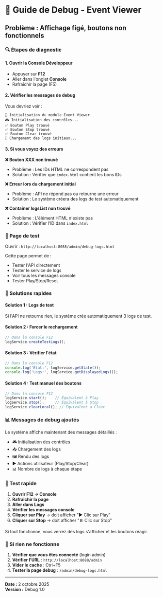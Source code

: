 # 🐛 Guide de Debug - Event Viewer

## Problème : Affichage figé, boutons non fonctionnels

### 🔍 Étapes de diagnostic

#### 1. Ouvrir la Console Développeur
- Appuyer sur **F12**
- Aller dans l'onglet **Console**
- Rafraîchir la page (F5)

#### 2. Vérifier les messages de debug
Vous devriez voir :
```
📝 Initialisation du module Event Viewer
🎮 Initialisation des contrôles...
✅ Bouton Play trouvé
✅ Bouton Stop trouvé
✅ Bouton Clear trouvé
🔄 Chargement des logs initiaux...
```

#### 3. Si vous voyez des erreurs

**❌ Bouton XXX non trouvé**
- Problème : Les IDs HTML ne correspondent pas
- Solution : Vérifier que `index.html` contient les bons IDs

**❌ Erreur lors du chargement initial**
- Problème : API ne répond pas ou retourne une erreur
- Solution : Le système créera des logs de test automatiquement

**❌ Container logsList non trouvé**
- Problème : L'élément HTML n'existe pas
- Solution : Vérifier l'ID dans `index.html`

### 🧪 Page de test

Ouvrir : `http://localhost:8088/admin/debug-logs.html`

Cette page permet de :
- Tester l'API directement
- Tester le service de logs
- Voir tous les messages console
- Tester Play/Stop/Reset

### 🔧 Solutions rapides

#### Solution 1 : Logs de test
Si l'API ne retourne rien, le système crée automatiquement 3 logs de test.

#### Solution 2 : Forcer le rechargement
```javascript
// Dans la console F12
logService.createTestLogs();
```

#### Solution 3 : Vérifier l'état
```javascript
// Dans la console F12
console.log('État:', logService.getState());
console.log('Logs:', logService.getDisplayedLogs());
```

#### Solution 4 : Test manuel des boutons
```javascript
// Dans la console F12
logService.start();    // Équivalent à Play
logService.stop();     // Équivalent à Stop
logService.clearLocal(); // Équivalent à Clear
```

### 📊 Messages de debug ajoutés

Le système affiche maintenant des messages détaillés :

- 🎮 Initialisation des contrôles
- 📥 Chargement des logs
- 🖼️ Rendu des logs
- ▶️ Actions utilisateur (Play/Stop/Clear)
- 📊 Nombre de logs à chaque étape

### 🎯 Test rapide

1. **Ouvrir F12 → Console**
2. **Rafraîchir la page**
3. **Aller dans Logs**
4. **Vérifier les messages console**
5. **Cliquer sur Play** → doit afficher "▶️ Clic sur Play"
6. **Cliquer sur Stop** → doit afficher "⏸️ Clic sur Stop"

Si tout fonctionne, vous verrez des logs s'afficher et les boutons réagir.

### 🚨 Si rien ne fonctionne

1. **Vérifier que vous êtes connecté** (login admin)
2. **Vérifier l'URL** : `http://localhost:8088/admin`
3. **Vider le cache** : Ctrl+F5
4. **Tester la page debug** : `/admin/debug-logs.html`

---

**Date :** 2 octobre 2025  
**Version :** Debug 1.0
